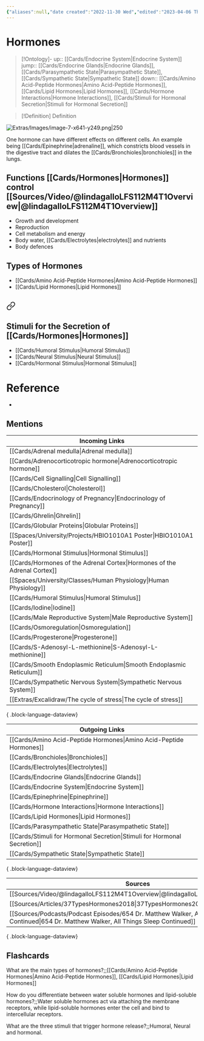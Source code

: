 ```yaml
---
{"aliases":null,"date created":"2022-11-30 Wed","edited":"2023-04-06 Thu","dg-publish":true,"tags":["Uni/LFS112","flashcards/LFS112"],"cssclasses":["recolor-images"],"permalink":"/cards/hormones/","dgPassFrontmatter":true}
---
```


# Hormones

> [!Ontology]-
> up:: [[Cards/Endocrine System\|Endocrine System]]
> jump:: [[Cards/Endocrine Glands\|Endocrine Glands]], [[Cards/Parasympathetic State\|Parasympathetic State]], [[Cards/Sympathetic State\|Sympathetic State]]
> down:: [[Cards/Amino Acid-Peptide Hormones\|Amino Acid-Peptide Hormones]], [[Cards/Lipid Hormones\|Lipid Hormones]], [[Cards/Hormone Interactions\|Hormone Interactions]], [[Cards/Stimuli for Hormonal Secretion\|Stimuli for Hormonal Secretion]]

> [!Definition] Definition
> 

![Extras/Images/image-7-x641-y249.png|250](/img/user/Extras/Images/image-7-x641-y249.png)

One hormone can have different effects on different cells. An example being [[Cards/Epinephrine\|adrenaline]], which constricts blood vessels in the digestive tract and dilates the [[Cards/Bronchioles\|bronchioles]] in the lungs.

## Functions [[Cards/Hormones\|Hormones]] control [[Sources/Video/@lindagalloLFS112M4T1Overview\|@lindagalloLFS112M4T1Overview]]

- Growth and development
- Reproduction
- Cell metabolism and energy
- Body water, [[Cards/Electrolytes\|electrolytes]] and nutrients
- Body defences

## Types of Hormones
- [[Cards/Amino Acid-Peptide Hormones\|Amino Acid-Peptide Hormones]]
- [[Cards/Lipid Hormones\|Lipid Hormones]]

## 
<div class="transclusion internal-embed is-loaded"><a class="markdown-embed-link" href="/cards/stimuli-for-hormonal-secretion/#stimuli-for-the-secretion-of-hormones" aria-label="Open link"><svg xmlns="http://www.w3.org/2000/svg" width="24" height="24" viewBox="0 0 24 24" fill="none" stroke="currentColor" stroke-width="2" stroke-linecap="round" stroke-linejoin="round" class="svg-icon lucide-link"><path d="M10 13a5 5 0 0 0 7.54.54l3-3a5 5 0 0 0-7.07-7.07l-1.72 1.71"></path><path d="M14 11a5 5 0 0 0-7.54-.54l-3 3a5 5 0 0 0 7.07 7.07l1.71-1.71"></path></svg></a><div class="markdown-embed">



## Stimuli for the Secretion of [[Cards/Hormones\|Hormones]]
- [[Cards/Humoral Stimulus\|Humoral Stimulus]]
- [[Cards/Neural Stimulus\|Neural Stimulus]]
- [[Cards/Hormonal Stimulus\|Hormonal Stimulus]]

</div></div>


# Reference
- 

## Mentions
| Incoming Links                                                              |
| --------------------------------------------------------------------------- |
| [[Cards/Adrenal medulla\|Adrenal medulla]]                               |
| [[Cards/Adrenocorticotropic hormone\|Adrenocorticotropic hormone]]       |
| [[Cards/Cell Signalling\|Cell Signalling]]                               |
| [[Cards/Cholesterol\|Cholesterol]]                                       |
| [[Cards/Endocrinology of Pregnancy\|Endocrinology of Pregnancy]]         |
| [[Cards/Ghrelin\|Ghrelin]]                                               |
| [[Cards/Globular Proteins\|Globular Proteins]]                           |
| [[Spaces/University/Projects/HBIO1010A1 Poster\|HBIO1010A1 Poster]]      |
| [[Cards/Hormonal Stimulus\|Hormonal Stimulus]]                           |
| [[Cards/Hormones of the Adrenal Cortex\|Hormones of the Adrenal Cortex]] |
| [[Spaces/University/Classes/Human Physiology\|Human Physiology]]         |
| [[Cards/Humoral Stimulus\|Humoral Stimulus]]                             |
| [[Cards/Iodine\|Iodine]]                                                 |
| [[Cards/Male Reproductive System\|Male Reproductive System]]             |
| [[Cards/Osmoregulation\|Osmoregulation]]                                 |
| [[Cards/Progesterone\|Progesterone]]                                     |
| [[Cards/S-Adenosyl-L-methionine\|S-Adenosyl-L-methionine]]               |
| [[Cards/Smooth Endoplasmic Reticulum\|Smooth Endoplasmic Reticulum]]     |
| [[Cards/Sympathetic Nervous System\|Sympathetic Nervous System]]         |
| [[Extras/Excalidraw/The cycle of stress\|The cycle of stress]]           |

{ .block-language-dataview}

| Outgoing Links                                                              |
| --------------------------------------------------------------------------- |
| [[Cards/Amino Acid-Peptide Hormones\|Amino Acid-Peptide Hormones]]       |
| [[Cards/Bronchioles\|Bronchioles]]                                       |
| [[Cards/Electrolytes\|Electrolytes]]                                     |
| [[Cards/Endocrine Glands\|Endocrine Glands]]                             |
| [[Cards/Endocrine System\|Endocrine System]]                             |
| [[Cards/Epinephrine\|Epinephrine]]                                       |
| [[Cards/Hormone Interactions\|Hormone Interactions]]                     |
| [[Cards/Lipid Hormones\|Lipid Hormones]]                                 |
| [[Cards/Parasympathetic State\|Parasympathetic State]]                   |
| [[Cards/Stimuli for Hormonal Secretion\|Stimuli for Hormonal Secretion]] |
| [[Cards/Sympathetic State\|Sympathetic State]]                           |

{ .block-language-dataview}

| Sources                                                                                                                                         |
| ----------------------------------------------------------------------------------------------------------------------------------------------- |
| [[Sources/Video/@lindagalloLFS112M4T1Overview\|@lindagalloLFS112M4T1Overview]]                                                               |
| [[Sources/Articles/37TypesHormones2018\|37TypesHormones2018]]                                                                                |
| [[Sources/Podcasts/Podcast Episodes/654 Dr. Matthew Walker, All Things Sleep Continued\|654 Dr. Matthew Walker, All Things Sleep Continued]] |

{ .block-language-dataview}

## Flashcards
What are the main types of hormones?;;[[Cards/Amino Acid-Peptide Hormones\|Amino Acid-Peptide Hormones]], [[Cards/Lipid Hormones\|Lipid Hormones]]
<!--SR:!2023-10-30,9,170-->

How do you differentiate between water soluble hormones and lipid-soluble hormones?;;Water soluble hormones act via attaching the membrane receptors, while lipid-soluble hormones enter the cell and bind to intercellular receptors.
<!--SR:!2023-10-27,6,150-->

What are the three stimuli that trigger hormone release?;;Humoral, Neural and hormonal.
<!--SR:!2023-10-24,3,150-->